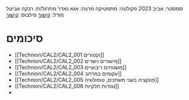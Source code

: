 סמסטר: אביב 2023
פקולטה: מתמטיקה
מרצה: אגא נאדר
מתרגל/ת: רבקה אביטל
מודל: [קישור](https://moodle2223.technion.ac.il/course/view.php?id=2717)
סילבוס: [קישור](https://moodle2223.technion.ac.il/mod/page/view.php?id=245027)

# סיכומים
- [[Technion/CAL2/CAL2_001 וקטורים]]
- [[Technion/CAL2/CAL2_002 מישורים וישרים]]
- [[Technion/CAL2/CAL2_003 משטחים ריבועיים]]
- [[Technion/CAL2/CAL2_004 עקומים במרחב]]
- [[Technion/CAL2/CAL2_005 פונקציה בשני משתנים, טופולוגיה]]
- [[Technion/CAL2/CAL2_006 נגזרות חלקיות]]
- 

